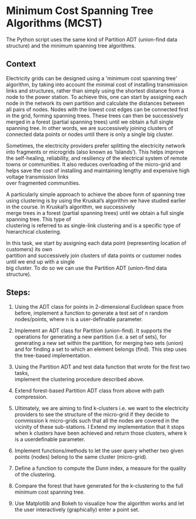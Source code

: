 # Minimum Cost Spanning Tree Algorithms (MCST)

The Python script uses the same kind of Partition ADT (union-find data	structure) and the minimum
spanning tree algorithms.

## Context

Electricity grids can be designed using a 'minimum cost spanning tree' algorithm,	by taking into
account the minimal cost of installing transmission links and structures, rather than simply using	the
shortest distance from	a	node to the power station. To achieve this,	one can start by assigning each
node in the network its own partition and calculate the distances between all pairs of nodes.	Nodes
with the lowest cost edges can	be connected first in	the	grid,	forming spanning trees.	These trees can	
then	be	successively merged in a forest (partial spanning trees) until we obtain a full single spanning
tree.	In other words,	we are successively joining clusters of connected	data points or nodes until there
is only a single big cluster.

Sometimes, the electricity	providers prefer	splitting	the	electricity	network	into	fragments or	microgrids	(also	known	as	‘Islands’).	This	helps	improve	the	self-healing,	reliability,	and	resiliency	of	the	
electrical	system	of	remote	towns	or	communities. It	also	reduces	overloading	of	the	micro-grid	and
helps	save the	cost of installing	and	maintaining lengthy	and	expensive	high	voltage	transmission	links	
over	fragmented	communities.	

A particularly	simple	approach to	achieve	the	above	form	of	spanning	tree	using clustering	is by using
the Kruskal’s algorithm we	have	studied earlier	in	the	course.	In	Kruskal’s	algorithm,	we	successively	
merge	trees	in	a	forest	(partial	spanning	trees)	until	we	obtain	a	full	single	spanning	tree.	This	type	of	
clustering	is	referred	to	as	single-link	clustering	and	is	a	specific	type	of	hierarchical	clustering. 

In	 this	 task, we	 start	 by	 assigning	 each	 data	 point (representing	 location	 of	 customers) its	 own	
partition and	successively	join	clusters	of	data	points or	customer	nodes until	we	end	up	with	a	single	
big	cluster.	To	do	so	we	can	use	the	Partition	ADT	(union-find	data	structure).

## Steps:
1. Using the ADT class for points in 2-dimensional Euclidean space from before,	implement a
function to generate a test set of n random nodes/points,	 where n is a user-definable
parameter.	

2. Implement an ADT class for Partition (union-find).	 It supports the operations for
generating a new partition (i.e.	a set of sets),	for generating a new set within the partition,	for
merging two sets (union)	and for finding a set to which an element belongs (find).	This step
uses the tree-based implementation.

3. Using the Partition ADT and test data function that wrote for the first two tasks,	
implement the clustering procedure described above.	

4. Extend forest-based Partition ADT class from above with path compression.	

5. Ultimately,	we are aiming to find k-clusters i.e.	we want to the	electricity	providers	to	see	
the	structure	of	the	micro-grid	if	they	decide	to	commission k micro-grids such	that	all	the	
nodes	are	covered	in	the	vicinity	of	these	sub-stations. I Extend my implementation that
it stops when k clusters have been achieved and return those clusters,	where k is a userdefinable parameter.

6. Implement functions/methods to let the user query whether two given points (nodes) belong
to the same cluster (micro-grid).

7. Define a function to compute the Dunn index,	a measure for the quality of the clustering.

8. Compare the forest that have generated for the k-clustering to the full minimum cost
spanning tree. 

9. Use Matplotlib and Bokeh to visualize how
the algorithm works and let the user interactively (graphically)	enter a point set.
